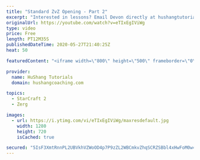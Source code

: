 ```yaml
---
title: "Standard ZvZ Opening - Part 2"
excerpt: "Interested in lessons? Email Devon directly at hushangtutorials@outlook.com ------------------------------------------------------------------------------------------------------- Want to support HuShang Tutorials directly? Patreon is a website where you can contribute a monthly donation that will help"
originalUrl: https://youtube.com/watch?v=eTIxEgIViWg
type: video
price: Free
length: PT12M35S
publishedDateTime: 2020-05-27T21:40:25Z
heat: 50

featuredContent: "<iframe width=\"800\" height=\"500\" frameborder=\"0\" src=\"https://www.youtube.com/embed/eTIxEgIViWg\" allow=\"accelerometer; autoplay; encrypted-media; gyroscope; picture-in-picture\" allowfullscreen></iframe>"

provider:
  name: HuShang Tutorials
  domain: hushangcoaching.com

topics:
  - StarCraft 2
  - Zerg

images:
  - url: https://i.ytimg.com/vi/eTIxEgIViWg/maxresdefault.jpg
    width: 1280
    height: 720
    isCached: true

secured: "5IsF3XmtRnnPL2UBVkhVZWoOD4p7P9zZL2WBCmkvZhqSCRZSBbl4xHwFoM0w4UFn6m1Ao4fPc24E9SQzqMB614+OXScjavHsbrJVlQhVjO48p31/6lZFVCmeMwvttpG2Egy+27gXTBvXghlEglNY+OUfDz7SbMZaJbtlWA/V/CWgBcVAmVlpLLJ4RAFQnudgvQ/ZNCJzpVjE0exCJpy5e3Blpae6X+o14pg1UROY5Ez62r9TrRxYTJ6+B7BL/wCfjd3rpgis6q5w9uAleBYOWSzuuddsg/o2FgAZeGLWssfm8I4VtSxUGgdtDv4pk9JgzC38RQcaDDqAFx/ihmkq33uOghw/aly4b5yGyIRCEgpG10UjPF6c6ZjgHIuOWeBRo3i5ADpX56MTmTEFN3+L4aYta8AjNVCOQ80wWRQuLoA=;MjCWAR9tdii7h56ZAFkNTg=="
---
```


